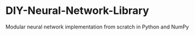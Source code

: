 # DIY-Neural-Network-Library
Modular neural network implementation from scratch in Python and NumPy
